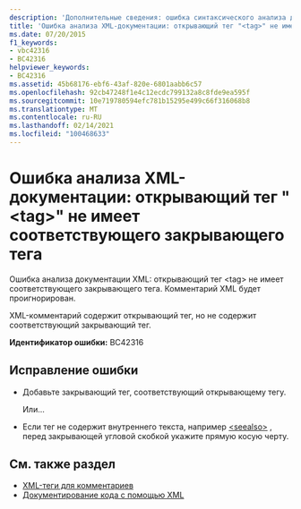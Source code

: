 ```yaml
---
description: 'Дополнительные сведения: ошибка синтаксического анализа документации XML: открывающий тег " <tag> " не имеет соответствующего закрывающего тега'
title: 'Ошибка анализа XML-документации: открывающий тег "<tag>" не имеет соответствующего закрывающего тега'
ms.date: 07/20/2015
f1_keywords:
- vbc42316
- BC42316
helpviewer_keywords:
- BC42316
ms.assetid: 45b68176-ebf6-43af-820e-6801aabb6c57
ms.openlocfilehash: 92cb47248f1e4c12ecdc799132a8c8fde9ea595f
ms.sourcegitcommit: 10e719780594efc781b15295e499c66f316068b8
ms.translationtype: MT
ms.contentlocale: ru-RU
ms.lasthandoff: 02/14/2021
ms.locfileid: "100468633"
---
```

# <a name="xml-documentation-parse-error-start-tag-tag-doesnt-have-a-matching-end-tag"></a>Ошибка анализа XML-документации: открывающий тег "\<tag>" не имеет соответствующего закрывающего тега

Ошибка анализа документации XML: открывающий тег \<tag> не имеет соответствующего закрывающего тега. Комментарий XML будет проигнорирован.  
  
 XML-комментарий содержит открывающий тег, но не содержит соответствующий закрывающий тег.  
  
 **Идентификатор ошибки:** BC42316  
  
## <a name="to-correct-this-error"></a>Исправление ошибки  
  
- Добавьте закрывающий тег, соответствующий открывающему тегу.  
  
     Или...  
  
- Если тег не содержит внутреннего текста, например [\<seealso>](../language-reference/xmldoc/seealso.md) , перед закрывающей угловой скобкой укажите прямую косую черту.  
  
## <a name="see-also"></a>См. также раздел

- [XML-теги для комментариев](../language-reference/xmldoc/index.md)
- [Документирование кода с помощью XML](../programming-guide/program-structure/documenting-your-code-with-xml.md)
